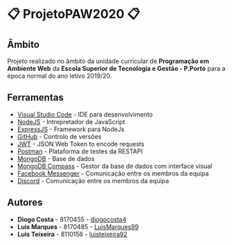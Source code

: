 # :clipboard: ProjetoPAW2020 :clipboard:

## Âmbito

Projeto realizado no âmbito da unidade curricular de **Programação em Ambiente Web** da **Escola Superior de Tecnologia e Gestão - P.Porto** para a época normal do ano letivo 2019/20.

## Ferramentas

- [Visual Studio Code](https://code.visualstudio.com/) - IDE para desenvolvimento
- [NodeJS](https://nodejs.org/en/) - Intrepretador de JavaScript
- [ExpressJS](https://expressjs.com/) - Framework para NodeJs
- [GitHub](https://github.com/) - Controlo de versões
- [JWT](https://jwt.io/) - JSON Web Token to encode requests
- [Postman](https://www.postman.com/) - Plataforma de testes da RESTAPI
- [MongoDB](https://www.mongodb.com/) - Base de dados
- [MongoDB Compass](https://www.mongodb.com/products/compass) - Gestor da base de dados com interface visual
- [Facebook Messenger](https://www.messenger.com/) - Comunicação entre os membros da equipa
- [Discord](https://discord.com/) - Comunicação entre os membros da equipa

## Autores

- **Diogo Costa** - 8170455 - [diogocosta4](https://github.com/diogocosta4)
- **Luis Marques** - 8170485 - [LuisMarques99](https://github.com/LuisMarques99)
- **Luis Teixeira** - 8110156 - [luisteixeira92](https://github.com/luisteixeira92)
